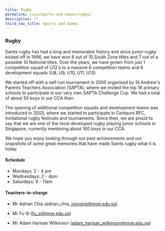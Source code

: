 ```yaml
---
title: Rugby
permalink: /cca/Sports-and-Games/rugby/
description: ""
third_nav_title: Sports and Games
---
```

### Rugby

Saints rugby has had a long and memorable history and since junior rugby kicked off in 1996, we have won 8 out of 10 South Zone titles and 7 out of a possible 10 National titles. Over the years, we have grown from just 1 competition squad of U12's to a massive 6 competition teams and 6 development squads (U8, U9, U10, U11, U13).

We started off with a self-run tournament in 2000 organised by St.Andrew's Parents Teachers Association (SAPTA), where we invited the top 16 primary schools to participate in our very own SAPTA Challenge Cup. We had a total of about 50 boys in our CCA then.

The opening of additional competition squads and development teams was introduced in 2003, where we started to participate in Centaurs RFC, invitational rugby festivals and tournaments. Since then, we are proud to say that we are one of the most developed rugby playing junior schools in Singapore, currently mentoring about 160 boys in our CCA.

We hope you enjoy looking through our past achievements and our snapshots of some great memories that have made Saints rugby what it is today.

#### Schedule

*   Mondays: 2 - 4 pm
*   Wednesdays: 2 - 4pm
*   Saturdays: 9 - 11am

#### Teachers-in-charge

*   Mr Adrian Chia (adrian\_chia\_junyong@moe.edu.sg)  
    
*   Mr Fu Si (fu_si@moe.edu.sg)
*   Mr Adam Harisan Wilkinson (adam_harisan_wilkinson@moe.edu.sg)
